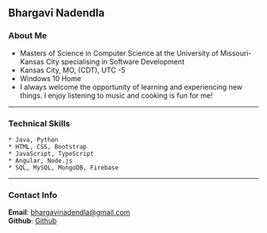 ## Bhargavi Nadendla

### About Me
* Masters of Science in Computer Science at the University of Missouri-Kansas City specialising in Software Development
* Kansas City, MO, (CDT), UTC -5
* Windows 10 Home
* I always welcome the opportunity of learning and experiencing new things. I enjoy listening to music and cooking is fun for me!

---

### Technical Skills
```
* Java, Python
* HTML, CSS, Bootstrap
* JavaScript, TypeScript 
* Angular, Node.js
* SQL, MySQL, MongoDB, Firebase
```

---

### Contact Info
**Email**:  [bhargavinadendla@gmail.com](bhargavinadendla2gmail.com)  
**Github**: [Github](https://github.com/BhargaviNadendla)



